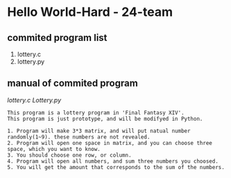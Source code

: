 # Hello World-Hard - 24-team

## commited program list

1. lottery.c
2. lottery.py



## manual of commited program

*lottery.c*
*Lottery.py*
```
This program is a lottery program in 'Final Fantasy XIV'.
This program is just prototype, and will be modifyed in Python.

1. Program will make 3*3 matrix, and will put natual number randomly(1~9). these numbers are not revealed. 
2. Program will open one space in matrix, and you can choose three space, which you want to know.
3. You should choose one row, or column.
4. Program will open all numbers, and sum three numbers you choosed.
5. You will get the amount that corresponds to the sum of the numbers.
```
